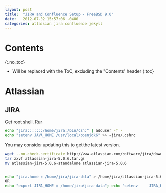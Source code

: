 ```yaml
---
layout: post
title:  "JIRA and Confluence Setup - FreeBSD 9.0"
date:   2012-07-02 15:57:06 -0400
categories: atlassian jira confluence jekyll
---
```

# Contents
{:.no_toc}

* Will be replaced with the ToC, excluding the "Contents" header
{:toc}

# Atlassian

## JIRA

Get root shell. Run

```sh
echo "jira:::::::/home/jira:/bin/csh:" | adduser -f -
echo "setenv JAVA_HOME /usr/local/openjdk6" >> ~jira/.cshrc
```
You may consider updating this to get the latest version.

```sh
wget --no-check-certificate http://www.atlassian.com/software/jira/downloads/binary/atlassian-jira-5.0.6.tar.gz
tar zxvf atlassian-jira-5.0.6.tar.gz
mv atlassian-jira-5.0.6-standalone atlassian-jira-5.0.6


echo "jira.home = /home/jira/jira-data" > /home/jira/atlassian-jira-5.0.6/atlassian-jira/WEB-INF/classes/jira-application.properties
OR
echo "export JIRA_HOME = /home/jira/jira-data"; echo "setenv     JIRA_HOME     /home/jira/jira-data" >> ~jira/.cshrc
```
